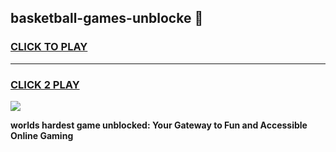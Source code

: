 
## basketball-games-unblocke 👋
<h3>
<a href="https://premium.freeplayer.one?title=basketball-games-unblocke&ref=14F">CLICK TO PLAY</a></h3>
<hr>

<h3>
<a href="https://premium.freeplayer.one?title=basketball-games-unblocke&ref=14F">CLICK 2 PLAY</a>
  
</h3>

<a href="https://premium.freeplayer.one?title=basketball-games-unblocke&ref=12F/"><img src="https://clearcache.store/games.png"></a>


**worlds hardest game unblocked: Your Gateway to Fun and Accessible Online Gaming**
